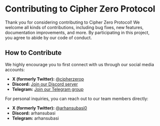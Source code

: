 # Contributing to Cipher Zero Protocol 

Thank you for considering contributing to Cipher Zero Protocol! We welcome all kinds of contributions, including bug fixes, new features, documentation improvements, and more. By participating in this project, you agree to abide by our code of conduct.

## How to Contribute
We highly encourage you to first connect with us through our social media accounts:
- **X (formerly Twitter):** [@cipherzerop](https://x.com/cipherzerop)
- **Discord:** [Join our Discord server](https://discord.gg/2Q3PXwkp)
- **Telegram:** [Join our Telegram group](https://t.me/+l6MZkw8VwiQ2NmZk)

For personal inquiries, you can reach out to our team members directly:
- **X (formerly Twitter):** [@arhansubasi0](https://x.com/arhansubasi0)
- **Discord:** arhansubasi
- **Telegram:** arhansubasi